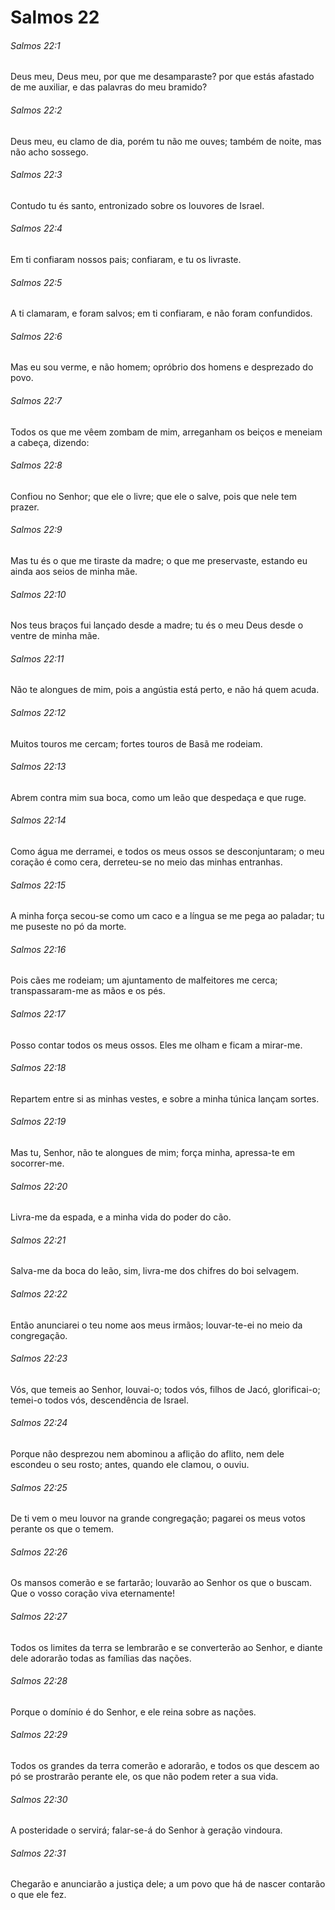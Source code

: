 # Salmos 22

###### Salmos 22:1

Deus meu, Deus meu, por que me desamparaste? por que estás afastado de me auxiliar, e das palavras do meu bramido?

###### Salmos 22:2

Deus meu, eu clamo de dia, porém tu não me ouves; também de noite, mas não acho sossego.

###### Salmos 22:3

Contudo tu és santo, entronizado sobre os louvores de Israel.

###### Salmos 22:4

Em ti confiaram nossos pais; confiaram, e tu os livraste.

###### Salmos 22:5

A ti clamaram, e foram salvos; em ti confiaram, e não foram confundidos.

###### Salmos 22:6

Mas eu sou verme, e não homem; opróbrio dos homens e desprezado do povo.

###### Salmos 22:7

Todos os que me vêem zombam de mim, arreganham os beiços e meneiam a cabeça, dizendo:

###### Salmos 22:8

Confiou no Senhor; que ele o livre; que ele o salve, pois que nele tem prazer.

###### Salmos 22:9

Mas tu és o que me tiraste da madre; o que me preservaste, estando eu ainda aos seios de minha mãe.

###### Salmos 22:10

Nos teus braços fui lançado desde a madre; tu és o meu Deus desde o ventre de minha mãe.

###### Salmos 22:11

Não te alongues de mim, pois a angústia está perto, e não há quem acuda.

###### Salmos 22:12

Muitos touros me cercam; fortes touros de Basã me rodeiam.

###### Salmos 22:13

Abrem contra mim sua boca, como um leão que despedaça e que ruge.

###### Salmos 22:14

Como água me derramei, e todos os meus ossos se desconjuntaram; o meu coração é como cera, derreteu-se no meio das minhas entranhas.

###### Salmos 22:15

A minha força secou-se como um caco e a língua se me pega ao paladar; tu me puseste no pó da morte.

###### Salmos 22:16

Pois cães me rodeiam; um ajuntamento de malfeitores me cerca; transpassaram-me as mãos e os pés.

###### Salmos 22:17

Posso contar todos os meus ossos. Eles me olham e ficam a mirar-me.

###### Salmos 22:18

Repartem entre si as minhas vestes, e sobre a minha túnica lançam sortes.

###### Salmos 22:19

Mas tu, Senhor, não te alongues de mim; força minha, apressa-te em socorrer-me.

###### Salmos 22:20

Livra-me da espada, e a minha vida do poder do cão.

###### Salmos 22:21

Salva-me da boca do leão, sim, livra-me dos chifres do boi selvagem.

###### Salmos 22:22

Então anunciarei o teu nome aos meus irmãos; louvar-te-ei no meio da congregação.

###### Salmos 22:23

Vós, que temeis ao Senhor, louvai-o; todos vós, filhos de Jacó, glorificai-o; temei-o todos vós, descendência de Israel.

###### Salmos 22:24

Porque não desprezou nem abominou a aflição do aflito, nem dele escondeu o seu rosto; antes, quando ele clamou, o ouviu.

###### Salmos 22:25

De ti vem o meu louvor na grande congregação; pagarei os meus votos perante os que o temem.

###### Salmos 22:26

Os mansos comerão e se fartarão; louvarão ao Senhor os que o buscam. Que o vosso coração viva eternamente!

###### Salmos 22:27

Todos os limites da terra se lembrarão e se converterão ao Senhor, e diante dele adorarão todas as famílias das nações.

###### Salmos 22:28

Porque o domínio é do Senhor, e ele reina sobre as nações.

###### Salmos 22:29

Todos os grandes da terra comerão e adorarão, e todos os que descem ao pó se prostrarão perante ele, os que não podem reter a sua vida.

###### Salmos 22:30

A posteridade o servirá; falar-se-á do Senhor à geração vindoura.

###### Salmos 22:31

Chegarão e anunciarão a justiça dele; a um povo que há de nascer contarão o que ele fez.

